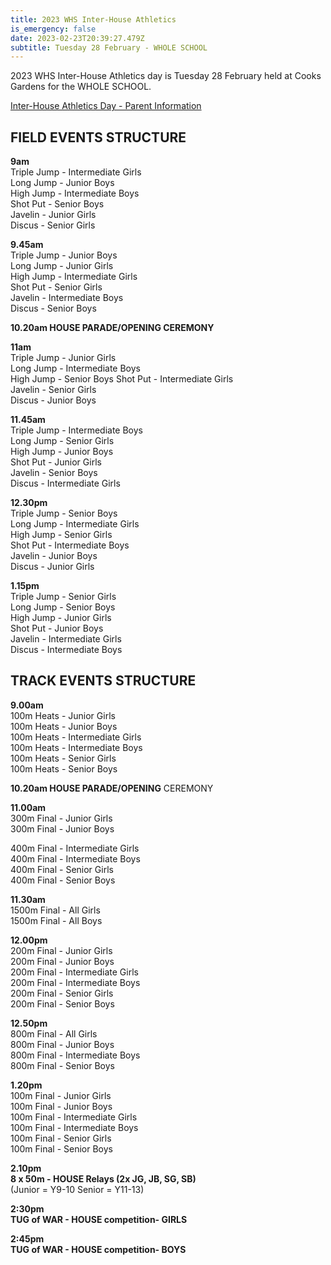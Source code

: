 ```yaml
---
title: 2023 WHS Inter-House Athletics
is_emergency: false
date: 2023-02-23T20:39:27.479Z
subtitle: Tuesday 28 February - WHOLE SCHOOL
---
```

2023 WHS Inter-House Athletics day is Tuesday 28 February held at Cooks Gardens for the WHOLE SCHOOL.  

[Inter-House Athletics Day - Parent Information](https://res.cloudinary.com/whanganuihigh/image/upload/v1677451059/Events/Athletics_Day_2023.pdf)

## FIELD EVENTS STRUCTURE

**9am**  
Triple Jump - Intermediate Girls  
Long Jump - Junior Boys  
High Jump - Intermediate Boys  
Shot Put - Senior Boys  
Javelin - Junior Girls  
Discus - Senior Girls  

**9.45am**  
Triple Jump - Junior Boys  
Long Jump - Junior Girls  
High Jump - Intermediate Girls  
Shot Put - Senior Girls  
Javelin - Intermediate Boys  
Discus - Senior Boys  

**10.20am	HOUSE PARADE/OPENING CEREMONY**  

**11am**  
Triple Jump - Junior Girls  
Long Jump - Intermediate Boys  
High Jump - Senior Boys 
Shot Put - Intermediate Girls  
Javelin - Senior Girls  
Discus - Junior Boys  

**11.45am**  
Triple Jump - Intermediate Boys  
Long Jump - Senior Girls  
High Jump - Junior Boys  
Shot Put - Junior Girls  
Javelin - Senior Boys  
Discus - Intermediate Girls  

**12.30pm**  
Triple Jump - Senior Boys  
Long Jump - Intermediate Girls  
High Jump - Senior Girls  
Shot Put - Intermediate Boys  
Javelin - Junior Boys  
Discus - Junior Girls  

**1.15pm**  
Triple Jump - Senior Girls  
Long Jump - Senior Boys  
High Jump - Junior Girls  
Shot Put - Junior Boys  
Javelin - Intermediate Girls  
Discus - Intermediate Boys  

## TRACK EVENTS STRUCTURE  

**9.00am**  
100m Heats - Junior Girls  
100m Heats - Junior Boys  
100m Heats - Intermediate Girls  
100m Heats - Intermediate Boys  
100m Heats - Senior Girls  
100m Heats - Senior Boys  

**10.20am		HOUSE PARADE/OPENING** CEREMONY  

**11.00am**  
300m Final - Junior Girls  
300m Final - Junior Boys  
400m Final - Intermediate Girls  
400m Final - Intermediate Boys  
400m Final - Senior Girls  
400m Final - Senior Boys  

**11.30am**  
1500m Final - All Girls  
1500m Final - All Boys  

**12.00pm**  
200m Final - Junior Girls  
200m Final - Junior Boys  
200m Final - Intermediate Girls  
200m Final - Intermediate Boys  
200m Final - Senior Girls  
200m Final - Senior Boys  

**12.50pm**  
800m Final - All Girls  
800m Final - Junior Boys  
800m Final - Intermediate Boys  
800m Final - Senior Boys  

**1.20pm**  
100m Final - Junior Girls  
100m Final - Junior Boys  
100m Final - Intermediate Girls  
100m Final - Intermediate Boys  
100m Final - Senior Girls  
100m Final - Senior Boys  

**2.10pm  
8 x 50m - HOUSE Relays (2x JG, JB, SG, SB)**  
(Junior = Y9-10 Senior = Y11-13)  

**2:30pm  
TUG of WAR - HOUSE competition- GIRLS**  

**2:45pm  
TUG of WAR - HOUSE competition- BOYS**






















